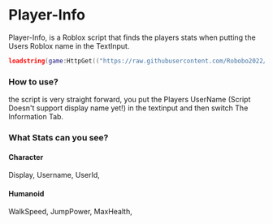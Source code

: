 # Player-Info

Player-Info, is a Roblox script that finds the players stats when putting the Users Roblox name in the TextInput.

```lua
loadstring(game:HttpGet(("https://raw.githubusercontent.com/Robobo2022/Player-Info/main/Main.lua"), true))()
```

### How to use?
the script is very straight forward, you put the Players UserName (Script Doesn't support display name yet!) in the textinput and then switch The Information Tab.

### What Stats can you see?
#### Character
Display,
Username,
UserId,
#### Humanoid
WalkSpeed,
JumpPower,
MaxHealth,
